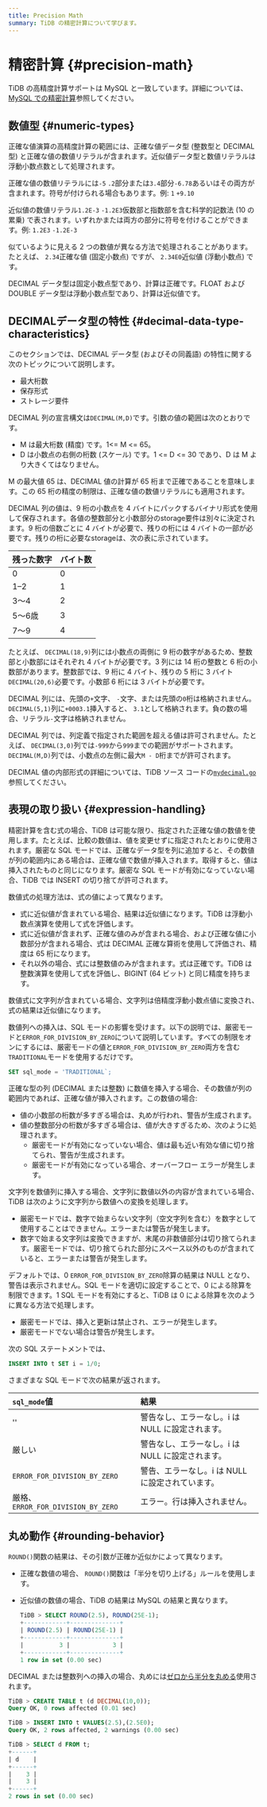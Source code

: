 ```yaml
---
title: Precision Math
summary: TiDB の精密計算について学びます。
---
```


# 精密計算 {#precision-math}

TiDB の高精度計算サポートは MySQL と一致しています。詳細については、 [MySQL での精密計算](https://dev.mysql.com/doc/refman/8.0/en/precision-math.html)参照してください。

## 数値型 {#numeric-types}

正確な値演算の高精度計算の範囲には、正確な値データ型 (整数型と DECIMAL 型) と正確な値の数値リテラルが含まれます。近似値データ型と数値リテラルは浮動小数点数として処理されます。

正確な値の数値リテラルには`-5` `.2`部分または`3.4`部分`-6.78`あるいはその両方が含まれます。符号が付けられる場合もあります。例: `1` `+9.10`

近似値の数値リテラル`1.2E-3` `-1.2E3`仮数部と指数部を含む科学的記数法 (10 の累乗) で表されます。いずれかまたは両方の部分に符号を付けることができます。例: `1.2E3` `-1.2E-3`

似ているように見える 2 つの数値が異なる方法で処理されることがあります。たとえば、 `2.34`正確な値 (固定小数点) ですが、 `2.34E0`近似値 (浮動小数点) です。

DECIMAL データ型は固定小数点型であり、計算は正確です。FLOAT および DOUBLE データ型は浮動小数点型であり、計算は近似値です。

## DECIMALデータ型の特性 {#decimal-data-type-characteristics}

このセクションでは、DECIMAL データ型 (およびその同義語) の特性に関する次のトピックについて説明します。

-   最大桁数
-   保存形式
-   ストレージ要件

DECIMAL 列の宣言構文は`DECIMAL(M,D)`です。引数の値の範囲は次のとおりです。

-   M は最大桁数 (精度) です。1&lt;= M &lt;= 65。
-   D は小数点の右側の桁数 (スケール) です。1 &lt;= D &lt;= 30 であり、D は M より大きくてはなりません。

M の最大値 65 は、DECIMAL 値の計算が 65 桁まで正確であることを意味します。この 65 桁の精度の制限は、正確な値の数値リテラルにも適用されます。

DECIMAL 列の値は、9 桁の小数点を 4 バイトにパックするバイナリ形式を使用して保存されます。各値の整数部分と小数部分のstorage要件は別々に決定されます。9 桁の倍数ごとに 4 バイトが必要で、残りの桁には 4 バイトの一部が必要です。残りの桁に必要なstorageは、次の表に示されています。

| 残った数字 | バイト数 |
| ----- | ---- |
| 0     | 0    |
| 1–2   | 1    |
| 3～4   | 2    |
| 5～6歳  | 3    |
| 7～9   | 4    |

たとえば、 `DECIMAL(18,9)`列には小数点の両側に 9 桁の数字があるため、整数部と小数部にはそれぞれ 4 バイトが必要です。3 列には 14 桁の整数と 6 桁の小数部があります。整数部では、9 桁に 4 バイト、残りの 5 桁に 3 バイト`DECIMAL(20,6)`必要です。小数部 6 桁には 3 バイトが必要です。

DECIMAL 列には、先頭の`+`文字、 `-`文字、または先頭の`0`桁は格納されません。 `DECIMAL(5,1)`列に`+0003.1`挿入すると、 `3.1`として格納されます。負の数の場合、リテラル`-`文字は格納されません。

DECIMAL 列では、列定義で指定された範囲を超える値は許可されません。たとえば、 `DECIMAL(3,0)`列では`-999`から`999`までの範囲がサポートされます。 `DECIMAL(M,D)`列では、小数点の左側に最大`M - D`桁までが許可されます。

DECIMAL 値の内部形式の詳細については、TiDB ソース コードの[`mydecimal.go`](https://github.com/pingcap/tidb/blob/release-8.1/pkg/types/mydecimal.go)参照してください。

## 表現の取り扱い {#expression-handling}

精密計算を含む式の場合、TiDB は可能な限り、指定された正確な値の数値を使用します。たとえば、比較の数値は、値を変更せずに指定されたとおりに使用されます。厳密な SQL モードでは、正確なデータ型を列に追加すると、その数値が列の範囲内にある場合は、正確な値で数値が挿入されます。取得すると、値は挿入されたものと同じになります。厳密な SQL モードが有効になっていない場合、TiDB では INSERT の切り捨てが許可されます。

数値式の処理方法は、式の値によって異なります。

-   式に近似値が含まれている場合、結果は近似値になります。TiDB は浮動小数点演算を使用して式を評価します。
-   式に近似値が含まれず、正確な値のみが含まれる場合、および正確な値に小数部分が含まれる場合、式は DECIMAL 正確な算術を使用して評価され、精度は 65 桁になります。
-   それ以外の場合、式には整数値のみが含まれます。式は正確です。TiDB は整数演算を使用して式を評価し、BIGINT (64 ビット) と同じ精度を持ちます。

数値式に文字列が含まれている場合、文字列は倍精度浮動小数点値に変換され、式の結果は近似値になります。

数値列への挿入は、SQL モードの影響を受けます。以下の説明では、厳密モードと`ERROR_FOR_DIVISION_BY_ZERO`について説明しています。すべての制限をオンにするには、厳密モードの値と`ERROR_FOR_DIVISION_BY_ZERO`両方を含む`TRADITIONAL`モードを使用するだけです。

```sql
SET sql_mode = 'TRADITIONAL`;
```

正確な型の列 (DECIMAL または整数) に数値を挿入する場合、その数値が列の範囲内であれば、正確な値が挿入されます。この数値の場合:

-   値の小数部の桁数が多すぎる場合は、丸めが行われ、警告が生成されます。
-   値の整数部分の桁数が多すぎる場合は、値が大きすぎるため、次のように処理されます。
    -   厳密モードが有効になっていない場合、値は最も近い有効な値に切り捨てられ、警告が生成されます。
    -   厳密モードが有効になっている場合、オーバーフロー エラーが発生します。

文字列を数値列に挿入する場合、文字列に数値以外の内容が含まれている場合、TiDB は次のように文字列から数値への変換を処理します。

-   厳密モードでは、数字で始まらない文字列（空文字列を含む）を数字として使用することはできません。エラーまたは警告が発生します。
-   数字で始まる文字列は変換できますが、末尾の非数値部分は切り捨てられます。厳密モードでは、切り捨てられた部分にスペース以外のものが含まれていると、エラーまたは警告が発生します。

デフォルトでは、0 `ERROR_FOR_DIVISION_BY_ZERO`除算の結果は NULL となり、警告は表示されません。SQL モードを適切に設定することで、0 による除算を制限できます。1 SQL モードを有効にすると、TiDB は 0 による除算を次のように異なる方法で処理します。

-   厳密モードでは、挿入と更新は禁止され、エラーが発生します。
-   厳密モードでない場合は警告が発生します。

次の SQL ステートメントでは、

```sql
INSERT INTO t SET i = 1/0;
```

さまざまな SQL モードで次の結果が返されます。

| `sql_mode`値                      | 結果                           |
| :------------------------------- | :--------------------------- |
| &#39;&#39;                       | 警告なし、エラーなし。i は NULL に設定されます。 |
| 厳しい                              | 警告なし、エラーなし。i は NULL に設定されます。 |
| `ERROR_FOR_DIVISION_BY_ZERO`     | 警告、エラーなし。i は NULL に設定されています。 |
| 厳格、 `ERROR_FOR_DIVISION_BY_ZERO` | エラー。行は挿入されません。               |

## 丸め動作 {#rounding-behavior}

`ROUND()`関数の結果は、その引数が正確か近似かによって異なります。

-   正確な数値の場合、 `ROUND()`関数は「半分を切り上げる」ルールを使用します。
-   近似値の数値の場合、TiDB の結果は MySQL の結果と異なります。

    ```sql
    TiDB > SELECT ROUND(2.5), ROUND(25E-1);
    +------------+--------------+
    | ROUND(2.5) | ROUND(25E-1) |
    +------------+--------------+
    |          3 |            3 |
    +------------+--------------+
    1 row in set (0.00 sec)
    ```

DECIMAL または整数列への挿入の場合、丸めには[ゼロから半分を丸める](https://en.wikipedia.org/wiki/Rounding#Round_half_away_from_zero)使用されます。

```sql
TiDB > CREATE TABLE t (d DECIMAL(10,0));
Query OK, 0 rows affected (0.01 sec)

TiDB > INSERT INTO t VALUES(2.5),(2.5E0);
Query OK, 2 rows affected, 2 warnings (0.00 sec)

TiDB > SELECT d FROM t;
+------+
| d    |
+------+
|    3 |
|    3 |
+------+
2 rows in set (0.00 sec)
```
